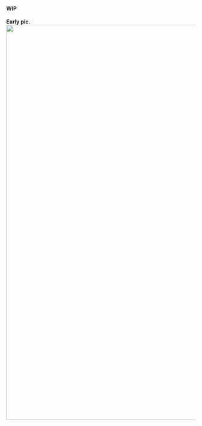 #### WIP
<b>Early pic.</b>
<br>
<img src="https://github.com/avraampiperidis/LightBox/blob/master/icons/pic.png?raw=true" width="1050" />
<br>
